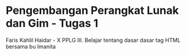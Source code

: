 # Pengembangan Perangkat Lunak dan Gim - Tugas 1
Faris Kahlil Haidar - X PPLG III.
Belajar tentang dasar dasar tag HTML bersama bu Imanita
